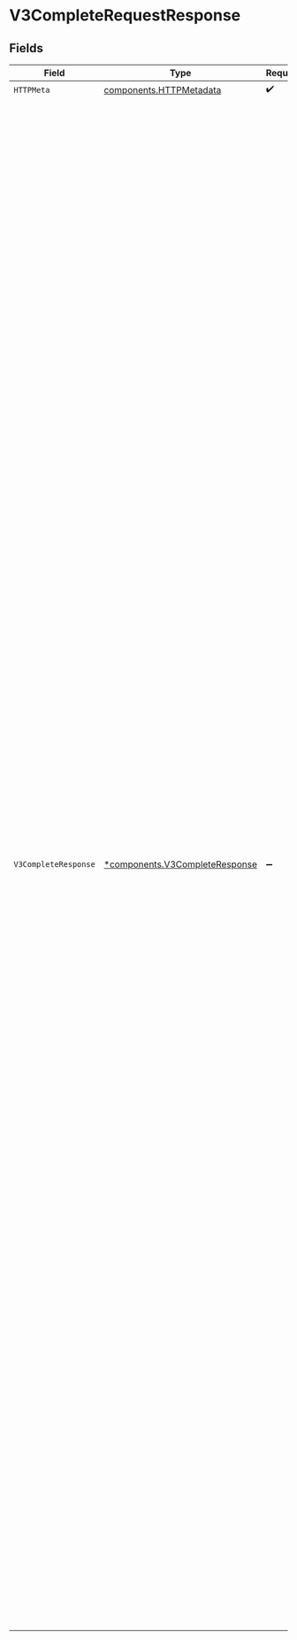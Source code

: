 # V3CompleteRequestResponse


## Fields

| Field                                                                                                                                                                                                                                                                                                                                                                                                                                                                                                                                                                                                                                                                                                                                                                                                                                                                                                                                                                                                                                                                                                                                                                                                                                                                                                                                                                                                                                                                                                                                                                                                                                                                                                                                                         | Type                                                                                                                                                                                                                                                                                                                                                                                                                                                                                                                                                                                                                                                                                                                                                                                                                                                                                                                                                                                                                                                                                                                                                                                                                                                                                                                                                                                                                                                                                                                                                                                                                                                                                                                                                          | Required                                                                                                                                                                                                                                                                                                                                                                                                                                                                                                                                                                                                                                                                                                                                                                                                                                                                                                                                                                                                                                                                                                                                                                                                                                                                                                                                                                                                                                                                                                                                                                                                                                                                                                                                                      | Description                                                                                                                                                                                                                                                                                                                                                                                                                                                                                                                                                                                                                                                                                                                                                                                                                                                                                                                                                                                                                                                                                                                                                                                                                                                                                                                                                                                                                                                                                                                                                                                                                                                                                                                                                   | Example                                                                                                                                                                                                                                                                                                                                                                                                                                                                                                                                                                                                                                                                                                                                                                                                                                                                                                                                                                                                                                                                                                                                                                                                                                                                                                                                                                                                                                                                                                                                                                                                                                                                                                                                                       |
| ------------------------------------------------------------------------------------------------------------------------------------------------------------------------------------------------------------------------------------------------------------------------------------------------------------------------------------------------------------------------------------------------------------------------------------------------------------------------------------------------------------------------------------------------------------------------------------------------------------------------------------------------------------------------------------------------------------------------------------------------------------------------------------------------------------------------------------------------------------------------------------------------------------------------------------------------------------------------------------------------------------------------------------------------------------------------------------------------------------------------------------------------------------------------------------------------------------------------------------------------------------------------------------------------------------------------------------------------------------------------------------------------------------------------------------------------------------------------------------------------------------------------------------------------------------------------------------------------------------------------------------------------------------------------------------------------------------------------------------------------------------- | ------------------------------------------------------------------------------------------------------------------------------------------------------------------------------------------------------------------------------------------------------------------------------------------------------------------------------------------------------------------------------------------------------------------------------------------------------------------------------------------------------------------------------------------------------------------------------------------------------------------------------------------------------------------------------------------------------------------------------------------------------------------------------------------------------------------------------------------------------------------------------------------------------------------------------------------------------------------------------------------------------------------------------------------------------------------------------------------------------------------------------------------------------------------------------------------------------------------------------------------------------------------------------------------------------------------------------------------------------------------------------------------------------------------------------------------------------------------------------------------------------------------------------------------------------------------------------------------------------------------------------------------------------------------------------------------------------------------------------------------------------------- | ------------------------------------------------------------------------------------------------------------------------------------------------------------------------------------------------------------------------------------------------------------------------------------------------------------------------------------------------------------------------------------------------------------------------------------------------------------------------------------------------------------------------------------------------------------------------------------------------------------------------------------------------------------------------------------------------------------------------------------------------------------------------------------------------------------------------------------------------------------------------------------------------------------------------------------------------------------------------------------------------------------------------------------------------------------------------------------------------------------------------------------------------------------------------------------------------------------------------------------------------------------------------------------------------------------------------------------------------------------------------------------------------------------------------------------------------------------------------------------------------------------------------------------------------------------------------------------------------------------------------------------------------------------------------------------------------------------------------------------------------------------- | ------------------------------------------------------------------------------------------------------------------------------------------------------------------------------------------------------------------------------------------------------------------------------------------------------------------------------------------------------------------------------------------------------------------------------------------------------------------------------------------------------------------------------------------------------------------------------------------------------------------------------------------------------------------------------------------------------------------------------------------------------------------------------------------------------------------------------------------------------------------------------------------------------------------------------------------------------------------------------------------------------------------------------------------------------------------------------------------------------------------------------------------------------------------------------------------------------------------------------------------------------------------------------------------------------------------------------------------------------------------------------------------------------------------------------------------------------------------------------------------------------------------------------------------------------------------------------------------------------------------------------------------------------------------------------------------------------------------------------------------------------------- | ------------------------------------------------------------------------------------------------------------------------------------------------------------------------------------------------------------------------------------------------------------------------------------------------------------------------------------------------------------------------------------------------------------------------------------------------------------------------------------------------------------------------------------------------------------------------------------------------------------------------------------------------------------------------------------------------------------------------------------------------------------------------------------------------------------------------------------------------------------------------------------------------------------------------------------------------------------------------------------------------------------------------------------------------------------------------------------------------------------------------------------------------------------------------------------------------------------------------------------------------------------------------------------------------------------------------------------------------------------------------------------------------------------------------------------------------------------------------------------------------------------------------------------------------------------------------------------------------------------------------------------------------------------------------------------------------------------------------------------------------------------- |
| `HTTPMeta`                                                                                                                                                                                                                                                                                                                                                                                                                                                                                                                                                                                                                                                                                                                                                                                                                                                                                                                                                                                                                                                                                                                                                                                                                                                                                                                                                                                                                                                                                                                                                                                                                                                                                                                                                    | [components.HTTPMetadata](../../models/components/httpmetadata.md)                                                                                                                                                                                                                                                                                                                                                                                                                                                                                                                                                                                                                                                                                                                                                                                                                                                                                                                                                                                                                                                                                                                                                                                                                                                                                                                                                                                                                                                                                                                                                                                                                                                                                            | :heavy_check_mark:                                                                                                                                                                                                                                                                                                                                                                                                                                                                                                                                                                                                                                                                                                                                                                                                                                                                                                                                                                                                                                                                                                                                                                                                                                                                                                                                                                                                                                                                                                                                                                                                                                                                                                                                            | N/A                                                                                                                                                                                                                                                                                                                                                                                                                                                                                                                                                                                                                                                                                                                                                                                                                                                                                                                                                                                                                                                                                                                                                                                                                                                                                                                                                                                                                                                                                                                                                                                                                                                                                                                                                           |                                                                                                                                                                                                                                                                                                                                                                                                                                                                                                                                                                                                                                                                                                                                                                                                                                                                                                                                                                                                                                                                                                                                                                                                                                                                                                                                                                                                                                                                                                                                                                                                                                                                                                                                                               |
| `V3CompleteResponse`                                                                                                                                                                                                                                                                                                                                                                                                                                                                                                                                                                                                                                                                                                                                                                                                                                                                                                                                                                                                                                                                                                                                                                                                                                                                                                                                                                                                                                                                                                                                                                                                                                                                                                                                          | [*components.V3CompleteResponse](../../models/components/v3completeresponse.md)                                                                                                                                                                                                                                                                                                                                                                                                                                                                                                                                                                                                                                                                                                                                                                                                                                                                                                                                                                                                                                                                                                                                                                                                                                                                                                                                                                                                                                                                                                                                                                                                                                                                               | :heavy_minus_sign:                                                                                                                                                                                                                                                                                                                                                                                                                                                                                                                                                                                                                                                                                                                                                                                                                                                                                                                                                                                                                                                                                                                                                                                                                                                                                                                                                                                                                                                                                                                                                                                                                                                                                                                                            | Successful request.                                                                                                                                                                                                                                                                                                                                                                                                                                                                                                                                                                                                                                                                                                                                                                                                                                                                                                                                                                                                                                                                                                                                                                                                                                                                                                                                                                                                                                                                                                                                                                                                                                                                                                                                           | {<br/>"idv": {<br/>"dataSource1": {<br/>"address": {<br/>"addressScore": 0,<br/>"city": true,<br/>"distance": 6.027456183070403,<br/>"postalCode": true,<br/>"region": true,<br/>"street": true,<br/>"streetNumber": 1<br/>},<br/>"cipConfidence": "cipConfidence",<br/>"email": {<br/>"emailAddress": true<br/>},<br/>"identifiers": {<br/>"dob": true,<br/>"driversLicenseNumber": true,<br/>"driversLicenseState": true,<br/>"last4": true,<br/>"ssn": true<br/>},<br/>"name": {<br/>"firstName": 5,<br/>"lastName": 5,<br/>"nameScore": 2<br/>},<br/>"reasonCodes": [<br/>"reasonCodes",<br/>"reasonCodes"<br/>],<br/>"verified": true<br/>},<br/>"dataSource2": {<br/>"address": {<br/>"addressScore": 0,<br/>"city": true,<br/>"distance": 6.027456183070403,<br/>"postalCode": true,<br/>"region": true,<br/>"street": true,<br/>"streetNumber": 1<br/>},<br/>"cipConfidence": "cipConfidence",<br/>"email": {<br/>"emailAddress": true<br/>},<br/>"identifiers": {<br/>"dob": true,<br/>"driversLicenseNumber": true,<br/>"driversLicenseState": true,<br/>"last4": true,<br/>"ssn": true<br/>},<br/>"name": {<br/>"firstName": 5,<br/>"lastName": 5,<br/>"nameScore": 2<br/>},<br/>"reasonCodes": [<br/>"reasonCodes",<br/>"reasonCodes"<br/>],<br/>"verified": true<br/>},<br/>"multiCIPConfidence": "multiCIPConfidence",<br/>"multiVerified": true<br/>},<br/>"kyc": {<br/>"AdverseMediaList": [<br/>{<br/>"Date": "Date",<br/>"Snippet": "Snippet",<br/>"Title": "Title",<br/>"Url": "Url"<br/>},<br/>{<br/>"Date": "Date",<br/>"Snippet": "Snippet",<br/>"Title": "Title",<br/>"Url": "Url"<br/>}<br/>],<br/>"AliasList": [<br/>"AliasList",<br/>"AliasList"<br/>],<br/>"AmlTypeLists": [<br/>{<br/>"AmlType": "AmlType",<br/>"Fields": [<br/>{<br/>"Name": "Name",<br/>"Source": "Source",<br/>"Value": "Value"<br/>},<br/>{<br/>"Name": "Name",<br/>"Source": "Source",<br/>"Value": "Value"<br/>}<br/>],<br/>"ListHits": 7<br/>},<br/>{<br/>"AmlType": "AmlType",<br/>"Fields": [<br/>{<br/>"Name": "Name",<br/>"Source": "Source",<br/>"Value": "Value"<br/>},<br/>{<br/>"Name": "Name",<br/>"Source": "Source",<br/>"Value": "Value"<br/>}<br/>],<br/>"ListHits": 7<br/>}<br/>],<br/>"TotalHits": 9<br/>},<br/>"next": {<br/>"done": null<br/>},<br/>"success": true<br/>} |
